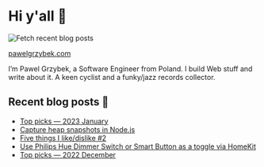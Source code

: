 # Hi y'all 👋

![Fetch recent blog posts](https://github.com/pawelgrzybek/pawelgrzybek/workflows/Fetch%20recent%20blog%20posts/badge.svg)

[pawelgrzybek.com](https://pawelgrzybek.com)

I’m Pawel Grzybek, a Software Engineer from Poland. I build Web stuff and write about it. A keen cyclist and a funky/jazz records collector.

## Recent blog posts 📝

<!-- FEED-START -->
- [Top picks — 2023 January](https://pawelgrzybek.com/top-picks-2023-january/)
- [Capture heap snapshots in Node.js](https://pawelgrzybek.com/capture-heap-snapshots-in-node-js/)
- [Five things I like/dislike #2](https://pawelgrzybek.com/five-things-i-like-dislike-2/)
- [Use Philips Hue Dimmer Switch or Smart Button as a toggle via HomeKit](https://pawelgrzybek.com/use-philips-hue-dimmer-switch-or-smart-button-as-a-toggle-via-homekit/)
- [Top picks — 2022 December](https://pawelgrzybek.com/top-picks-2022-december/)
<!-- FEED-END -->